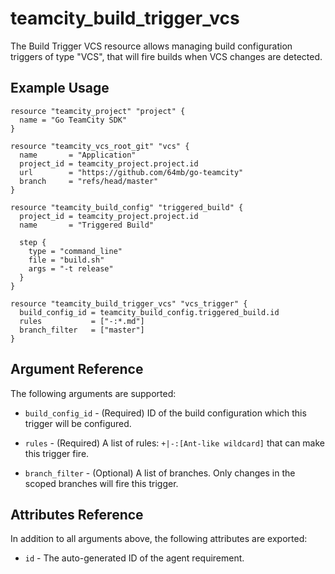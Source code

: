 # teamcity_build_trigger_vcs

The Build Trigger VCS resource allows managing build configuration triggers of type "VCS", that will fire builds when VCS changes are detected.

## Example Usage

```hcl
resource "teamcity_project" "project" {
  name = "Go TeamCity SDK"
}

resource "teamcity_vcs_root_git" "vcs" {
  name       = "Application"
  project_id = teamcity_project.project.id
  url        = "https://github.com/64mb/go-teamcity"
  branch     = "refs/head/master"
}

resource "teamcity_build_config" "triggered_build" {
  project_id = teamcity_project.project.id
  name       = "Triggered Build"

  step {
    type = "command_line"
    file = "build.sh"
    args = "-t release"
  }
}

resource "teamcity_build_trigger_vcs" "vcs_trigger" {
  build_config_id = teamcity_build_config.triggered_build.id
  rules           = ["-:*.md"]
  branch_filter   = ["master"]
}
```

## Argument Reference

The following arguments are supported:

* `build_config_id` - (Required) ID of the build configuration which this trigger will be configured.

* `rules` - (Required) A list of rules: `+|-:[Ant-like wildcard]` that can make this trigger fire.

* `branch_filter` - (Optional) A list of branches. Only changes in the scoped branches will fire this trigger.

## Attributes Reference
In addition to all arguments above, the following attributes are exported:

* `id` - The auto-generated ID of the agent requirement.
